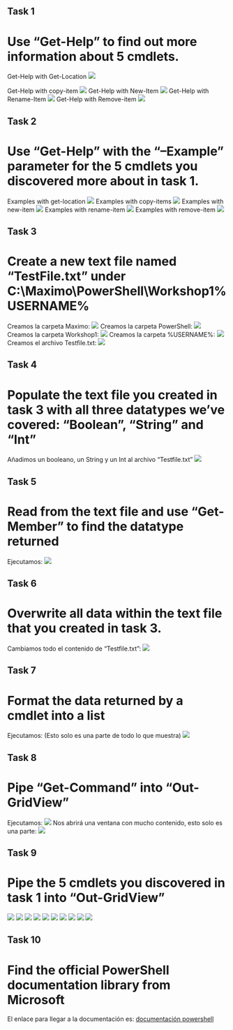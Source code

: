 ## Task 1
# Use “Get-Help” to find out more information about 5 cmdlets.
Get-Help with Get-Location
![](images/image1.png)

Get-Help with copy-item
![](images/image2.png)
Get-Help with New-Item
![](images/image3.png)
Get-Help with Rename-Item
![](images/image4.png)
Get-Help with Remove-item
![](images/image5.png)
## Task 2 
# Use “Get-Help” with the “–Example” parameter for the 5 cmdlets you discovered more about in task 1.
Examples with get-location
![](images/image6.png)
Examples with copy-items
![](images/image7.png)
Examples with new-item
![](images/image8.png)
Examples with rename-item
![](images/image9.png)
Examples with remove-item
![](images/image10.png)
## Task 3 
# Create a new text file named “TestFile.txt” under C:\Maximo\PowerShell\Workshop1\%USERNAME%
Creamos la carpeta Maximo:
![](images/image11.png)
Creamos la carpeta PowerShell:
![](images/image12.png)
Creamos la carpeta Workshop1:
![](images/image13.png)
Creamos la carpeta %USERNAME%:
![](images/image14.png)
Creamos el archivo Testfile.txt:
![](images/image15.png)
## Task 4
# Populate the text file you created in task 3 with all three datatypes we’ve covered: “Boolean”, “String” and “Int”
Añadimos un booleano, un String y un Int al archivo “Testfile.txt”
![](images/image16.png)
## Task 5 
# Read from the text file and use “Get-Member” to find the datatype returned
Ejecutamos:
![](images/image17.png)
## Task 6
# Overwrite all data within the text file that you created in task 3.
Cambiamos todo el contenido de “Testfile.txt”:
![](images/image18.png)

## Task 7 
# Format the data returned by a cmdlet into a list
Ejecutamos: (Esto solo es una parte de todo lo que muestra)
![](images/image19.png)
## Task 8
# Pipe “Get-Command” into “Out-GridView”
Ejecutamos:
![](images/image20.png)
Nos abrirá una ventana con mucho contenido, esto solo es una parte:
![](images/image21.png)
## Task 9
# Pipe the 5 cmdlets you discovered in task 1 into “Out-GridView”
![](images/image22.png)
![](images/image23.png)
![](images/image24.png)
![](images/image25.png)
![](images/image26.png)
![](images/image27.png)
![](images/image28.png)
![](images/image29.png)
![](images/image30.png)
![](images/image31.png)
## Task 10
# Find the official PowerShell documentation library from Microsoft
El enlace para llegar a la documentación es:
[documentación powershell](https://docs.microsoft.com/en-us/powershell/)
